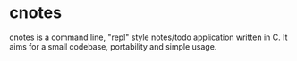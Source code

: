 # cnotes

cnotes is a command line, "repl" style notes/todo application written in C. It aims for a small codebase, portability and simple usage.
